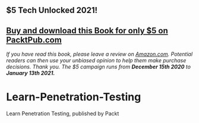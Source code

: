## $5 Tech Unlocked 2021!
[Buy and download this Book for only $5 on PacktPub.com](https://www.packtpub.com/product/learn-penetration-testing/9781838640163)
-----
*If you have read this book, please leave a review on [Amazon.com](https://www.amazon.com/gp/product/1838640169).     Potential readers can then use your unbiased opinion to help them make purchase decisions. Thank you. The $5 campaign         runs from __December 15th 2020__ to __January 13th 2021.__*

# Learn-Penetration-Testing
 Learn Penetration Testing, published by Packt
